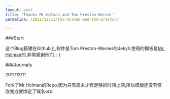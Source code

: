 ```yaml
---
layout: post
title: 'Thanks Mr.Holman and Tom Preston-Werner'
permalink: /2011/12/11/thx-holman-and-tom-preston/

---
```

###Start

这个Blog搭建在Github上,软件是Tom Preston-Werner的Jekyll.使用的模板是[Mr. Holman](http://zachholman.com/about)的,非常感谢他们. : )

###Journals

2011/12/11

 Fork了Mr.Holman的Repo.因为只有周末才有足够的时间上网,所以模板还没有修改完成就绑定了域名orz.